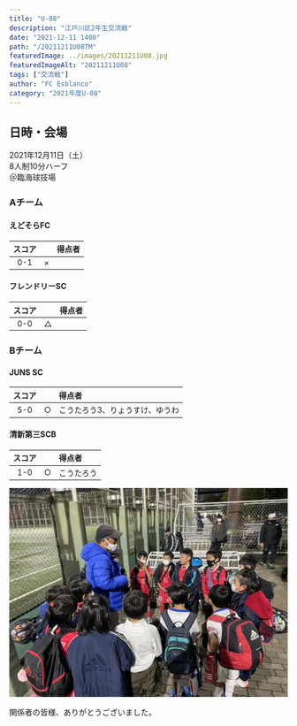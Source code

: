 ```yaml
---
title: "U-08"
description: "江戸川区2年生交流戦"
date: "2021-12-11 1400"
path: "/20211211U08TM"
featuredImage: ../images/20211211U08.jpg
featuredImageAlt: "20211211U08"
tags: ["交流戦"]
author: "FC Esblanco"
category: "2021年度U-08"
---
```


## 日時・会場

2021年12月11日（土）  
8人制10分ハーフ  
＠臨海球技場  

### Aチーム

#### えどそらFC 

| スコア |   | 得点者  |
|:------:|:-:|:--------|
| 0-1 |× | |

#### フレンドリーSC

| スコア |   | 得点者  |
|:------:|:-:|:--------|
| 0-0 |△ ||

### Bチーム

#### JUNS SC

| スコア |   | 得点者  |
|:------:|:-:|:--------|
| 5-0 |○ |こうたろう3、りょうすけ、ゆうわ|


#### 清新第三SCB

| スコア |   | 得点者  |
|:------:|:-:|:--------|
| 1-0 |○ |こうたろう|

![20211211U08](../images/20211211U08B.jpg "U08交流戦")


関係者の皆様、ありがとうございました。
